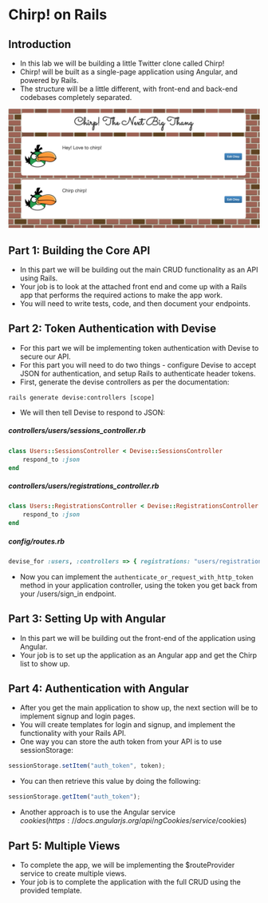 # Chirp! on Rails

## Introduction

- In this lab we will be building a little Twitter clone called Chirp!
- Chirp! will be built as a single-page application using Angular, and powered by Rails.
- The structure will be a little different, with front-end and back-end codebases completely separated.

![Chirp! Screenshot](img/chirp-screenshot.png)

## Part 1: Building the Core API

- In this part we will be building out the main CRUD functionality as an API using Rails.
- Your job is to look at the attached front end and come up with a Rails app that performs the required actions to make the app work.
- You will need to write tests, code, and then document your endpoints.

## Part 2: Token Authentication with Devise

- For this part we will be implementing token authentication with Devise to secure our API.
- For this part you will need to do two things - configure Devise to accept JSON for authentication, and setup Rails to authenticate header tokens.
- First, generate the devise controllers as per the documentation:

```
rails generate devise:controllers [scope]
```

- We will then tell Devise to respond to JSON:

##### controllers/users/sessions_controller.rb

```ruby
class Users::SessionsController < Devise::SessionsController
	respond_to :json
end
```

##### controllers/users/registrations_controller.rb

```ruby
class Users::RegistrationsController < Devise::RegistrationsController
	respond_to :json
end
```

##### config/routes.rb

```ruby
devise_for :users, :controllers => { registrations: "users/registrations", sessions: "users/sessions" }
```

- Now you can implement the `authenticate_or_request_with_http_token` method in your application controller, using the token you get back from your /users/sign_in endpoint.

## Part 3: Setting Up with Angular

- In this part we will be building out the front-end of the application using Angular.
- Your job is to set up the application as an Angular app and get the Chirp list to show up.

## Part 4: Authentication with Angular

- After you get the main application to show up, the next section will be to implement signup and login pages.
- You will create templates for login and signup, and implement the functionality with your Rails API.
- One way you can store the auth token from your API is to use sessionStorage:

```javascript
sessionStorage.setItem("auth_token", token);
```

- You can then retrieve this value by doing the following:

```javascript
sessionStorage.getItem("auth_token");
```

- Another approach is to use the Angular service $cookies (https://docs.angularjs.org/api/ngCookies/service/$cookies)

## Part 5: Multiple Views

- To complete the app, we will be implementing the $routeProvider service to create multiple views.
- Your job is to complete the application with the full CRUD using the provided template.
